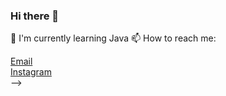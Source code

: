 ### Hi there 👋


 🌱 I'm currently learning Java
 📫 How to reach me: 
   <div>
           <a href="leonardonovaesvivi65997@gmail.com">Email</a>
            <br>
            <a href="https://www.instagram.com/lgdc_l/">Instagram</a>
      </div>
-->
